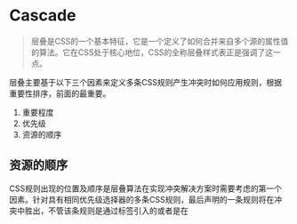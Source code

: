 # Cascade

> 层叠是CSS的一个基本特征，它是一个定义了如何合并来自多个源的属性值的算法。它在CSS处于核心地位，CSS的全称层叠样式表正是强调了这一点。

层叠主要基于以下三个因素来定义多条CSS规则产生冲突时如何应用规则，根据重要性排序，前面的最重要。

1. 重要程度
2. 优先级
3. 资源的顺序

## 资源的顺序

​	CSS规则出现的位置及顺序是层叠算法在实现冲突解决方案时需要考虑的第一个因素。针对具有相同优先级选择器的多条CSS规则，最后声明的一条规则将在冲突中胜出，不管该条规则是通过<link>标签引入的或者是在<style>元素中声明的。

​	上述规则同样适用于同一条CSS规则中出现的多条针对同一属性的声明，在这种情况下，最后一条声明的值将会被应用到该属性上。利用这个规则可以方便地实现对于不支持某些特殊值的浏览器的备选方案。

```css
/*
** 对于不支持clamp函数的浏览器，第一条font-size声明将会得到应用；而对于支持clamp函数的浏览器，第一条声明将会被废弃，而第二条声明会得到应用
*/
.my-element{
    font-size: 1.5rem;
    font-size: clamp(1.5rem, calc(1rem + 3vw), 2rem);
}
```

### 优先级

​	优先级是一种通过计算权重和分数来决定哪个CSS选择器更优先的算法。具有更高优先级的CSS规则即使声明在较为前面的位置，它最终也能战胜之后声明的CSS规则并最终得到应用。

​	每一种选择器都有自己的优先级分数，一个选择器的优先级由四个部分相加，可以近似认为是一个四位数，每一位上的得分规则如下：

1. 千位：声明在内联样式的属性则该位得一分。此类声明没有选择器，因此它得分总是1000。
2. 百位：选择器中包含ID选择器则该位得一分。
3. 十位：选择器中包含类选择器、属性选择器或者伪类选择器则该位得一分。
4. 个位：选择器中包含元素选择器、伪元素选择器则该位得一分。

***注：通用选择器、组合符（+,>,~, ' '）、和否定（:not）伪类不影响优先级。***

***注：各位置计算时不允许进位，即无论多少个类选择器得权重叠加，都不会超过一个ID选择器的权重。***

***注：复合选择器的优先级计算是累加的，并不是取最高位。例：#id.class的优先级为百位得一分，十位得一分。***

| 选择器                                  | 千位 | 百位 | 十位 | 个位 | 优先级 |
| --------------------------------------- | ---- | ---- | ---- | ---- | ------ |
| h1                                      | 0    | 0    | 0    | 1    | 0001   |
| h1:not(.class)                          | 0    | 0    | 1    | 1    | 0011   |
| h1 + p::first-letter                    | 0    | 0    | 0    | 3    | 0003   |
| li > a[href*="en-US"] > .inline-warning | 0    | 0    | 2    | 2    | 0022   |
| #id                                     | 0    | 1    | 0    | 0    | 0100   |
| 内联样式                                | 1    | 0    | 0    | 0    | 1000   |

!important是一个特殊的CSS，它拥有超过上述所有选择器计算所得的优先级，可以简单的理解成它的优先级为10000。

***注：覆盖 `!important` 唯一的办法就是另一个 `!important` 具有 相同优先级 而且顺序靠后，或者更高优先级。***

### 重要程度

​	在理解重要程度如何影响层叠算法之前，需要先理解一下源（origin）和重要性的概念；

​	CSS的源包括以下三种：

1. 用户代理样式——浏览器给任何网页设置的默认样式，不同浏览器可能有不同的默认样式，导致了开发者通常使用CSS reset样式表来重写一些属性。
2. 用户样式——来源于当前网页用户所使用的操作系统决定的一些特性，例如字体大小，或是关闭动画。也可能来源于一些允许用户编写自定义CSS规则的浏览器插件。
3. 开发者样式——当前网页开发者编写的CSS规则。

   一条CSS中的声明分为以下四种重要性，按照重要性由低到高排序：

1. 普通声明，例如font-size,background,color
2. animation声明
3. !important声明
4. transitions声明

   理解了源和重要性的概念之后，就可以理解层叠顺序的生成逻辑——首先过滤来自不同源的全部规则，并保留要应用到指定元素上的那些规则；其次，根据重要性以及源对规则进行重要程度排序，最终重要程度排序结果如下（越往后的越重要）:

1. 用户代理的普通声明
2. 用户的普通声明
3. 页面作者的普通声明
4. animation声明
5. 页面作者的!important声明
6. 用户的!important声明
7. 用户代理的!important声明
8. transitions声明

**理解了重要程度、优先级、资源顺序三个概念之后，可以给出CSS层叠如解决不同规则之间产生冲突时并应用哪一条具体规则的结论：**

1. **应用重要程度高的规则**
2. **如果重要程度一样，则应用优先级高的规则**
3. **如果优先级一样，则应用最后声明的规则**

